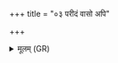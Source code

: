 +++
title = "०३ परीदं वासो अपि"

+++
<details><summary>मूलम् (GR)</summary>

परीदं वासो अपि धाः स्वस्तये  
ऽभूर् वापीनाम् अभिशस्तिपा उ ।  
शतं च जीव शरदः पुरूचीर्  
वसूनि चारुर् विभजासि जीवन् ॥
</details>